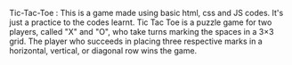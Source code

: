 Tic-Tac-Toe : 
This is a game made using basic html, css and JS codes. It's just a practice to the codes learnt.
Tic Tac Toe is a puzzle game for two players, called "X" and "O", who take turns marking the spaces in a 3×3 grid. The player who succeeds in placing three respective marks in a horizontal, vertical, or diagonal row wins the game.
